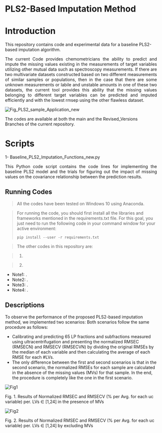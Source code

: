 # PLS2-Based Imputation Method

# Introduction
This repository contains code and experimental data for a baseline PLS2-based imputation algorithm.

<p align="justify">
The current Code provides chemometricians the ability to predict and impute the missing values existing in the measurements of target variables utilizing other mutual data such as spectroscopy measurements. If there are two multivariate datasets constructed based on two different measurements of similar samples or populations, then in the case that there are some unknown measurements or labile and unstable amounts in one of these two datasets, the current tool provides this ability that the missing values belonging to different target variables can be predicted and imputed efficiently and with the lowest rmsep using the other flawless dataset. 
</p>

![Fig_PLS2_sample_Application_new](https://github.com/ashkantashk/Baseline_PLS2_Model/assets/53473481/5b62eee7-70d4-4db6-b28d-c6c57bda8861)


The codes are available at both the main and the Revised_Versions Branches of the current repository. 

# Scripts
1- Baseline_PLS2_Imputation_Functions_new.py
<p align="justify">
This Python code script contains the code lines for implementing the baseline PLS2 model and the trials for figuring out the impact of missing values on the covariance relationship between the prediction results.

## Running Codes
> All the codes have been tested on Windows 10 using Anaconda.

> For running the code, you should first install all the libraries and frameworks mentioned in the requirements.txt file. For this goal, you just need to run the following code in your command window for your active environment:
>
>     pip install --user -r requirements.txt

> The other codes in this repository are:

> 1. 

> 2. 

* Note1: .
* Note2: .
* Note3: .
* Note4: .

</p>

## Descriptions

<p align="justify">

To observe the performance of the proposed PLS2-based imputation method, we implemented two scenarios: 
 Both scenarios follow the same procedure as follows: 
  - Calibrating and predicting 65 LP fractions and subfractions measured using ultracentrifugation and presenting the normalized RMSEC (RMSECN) and RMSECV (RMSECVN) by dividing the original RMSEs by the median of each variable and then calculating the average of each RMSE for each #LVs. 
  - The only difference between the first and second scenarios is that in the second scenario, the normalized RMSEs for each sample are calculated in the absence of the missing values (MVs) for that sample. In the end, the procedure is completely like the one in the first scenario.

</p>

![Fig1](https://github.com/ashkantashk/Baseline_PLS2_Model/assets/53473481/89ca87c1-12a9-4dab-abef-3caecdc5e08c)

Fig. 1. Results of Normalized RMSEC and RMSECV (% per Avg. for each uc variable) per. LVs ∈ [1,24] in the presence of MVs 

![Fig2](https://github.com/ashkantashk/Baseline_PLS2_Model/assets/53473481/45a92290-520e-4045-bc3b-63c2d6b6511f)

Fig. 2. Results of Normalized RMSEC and RMSECV (% per Avg. for each uc variable) per. LVs ∈ [1,24] by excluding MVs
